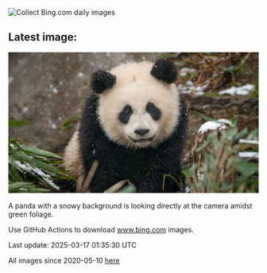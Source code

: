 ![Collect Bing.com daily images](https://github.com/counter2015/bing-daily-images/workflows/Collect%20Bing.com%20daily%20images/badge.svg)
## Latest image:
![](images/PandaSnow.jpg)

A panda with a snowy background is looking directly at the camera amidst green foliage.

Use GitHub Actions to download www.bing.com images.

Last update: 2025-03-17 01:35:30 UTC

All images since 2020-05-10 [here](https://github.com/counter2015/bing-daily-images/tree/master/images)

